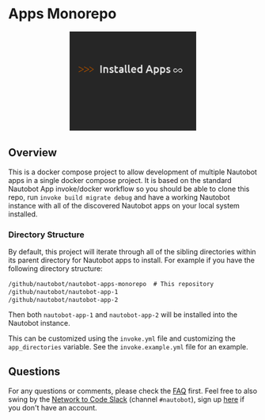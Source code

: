 # Apps Monorepo

<p align="center">
  <img src="https://raw.githubusercontent.com/gsnider2195/nautobot-apps-monorepo/main/docs/images/icon-apps-monorepo.png" class="logo" height="200px">
</p>

## Overview

This is a docker compose project to allow development of multiple Nautobot apps in a single docker compose project. It is based on the standard Nautobot App invoke/docker workflow so you should be able to clone this repo, run `invoke build migrate debug` and have a working Nautobot instance with all of the discovered Nautobot apps on your local system installed.

### Directory Structure

By default, this project will iterate through all of the sibling directories within its parent directory for Nautobot apps to install. For example if you have the following directory structure:

```
/github/nautobot/nautobot-apps-monorepo  # This repository
/github/nautobot/nautobot-app-1
/github/nautobot/nautobot-app-2
```

Then both `nautobot-app-1` and `nautobot-app-2` will be installed into the Nautobot instance.

This can be customized using the `invoke.yml` file and customizing the `app_directories` variable. See the `invoke.example.yml` file for an example.

## Questions

For any questions or comments, please check the [FAQ](https://docs.nautobot.com/projects/apps-monorepo/en/latest/user/faq/) first. Feel free to also swing by the [Network to Code Slack](https://networktocode.slack.com/) (channel `#nautobot`), sign up [here](http://slack.networktocode.com/) if you don't have an account.
